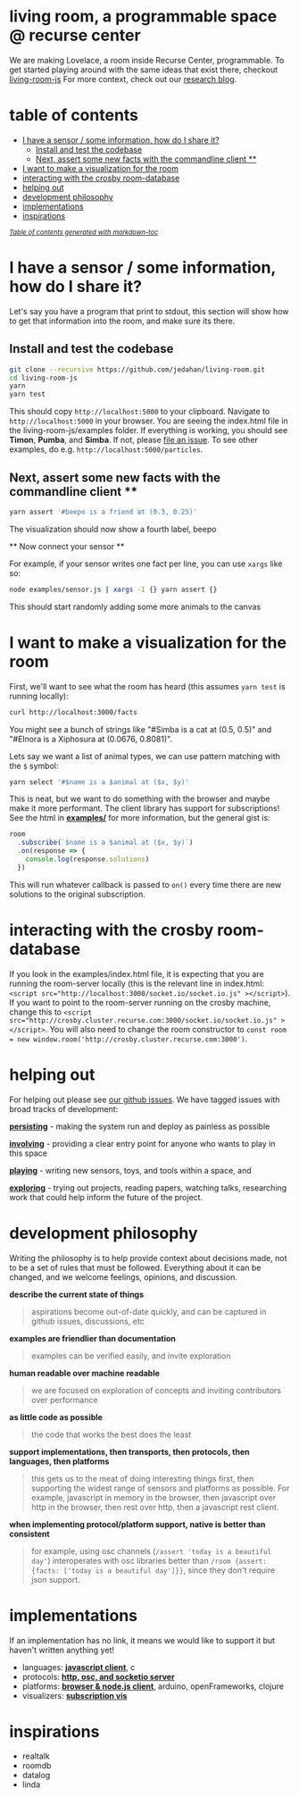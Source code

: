 # living room, a programmable space @ recurse center

We are making Lovelace, a room inside Recurse Center, programmable. To get started playing around with the same ideas that exist there, checkout [living-room-js][]
For more context, check out our [research blog](https://livingroomresearch.tumblr.com/).

# table of contents
- [I have a sensor / some information, how do I share it?](#i-have-a-sensor---some-information--how-do-i-share-it-)
  * [Install and test the codebase](#install-and-test-the-codebase)
  * [Next, assert some new facts with the commandline client **](#next--assert-some-new-facts-with-the-commandline-client---)
- [I want to make a visualization for the room](#i-want-to-make-a-visualization-for-the-room)
- [interacting with the crosby room-database](#interacting-with-the-crosby-room-database)
- [helping out](#helping-out)
- [development philosophy](#development-philosophy)
- [implementations](#implementations)
- [inspirations](#inspirations)

<small><i><a href='http://ecotrust-canada.github.io/markdown-toc/'>Table of contents generated with markdown-toc</a></i></small>

# I have a sensor / some information, how do I share it?

Let's say you have a program that print to stdout, this section will show how to get that information into the room, and make sure its there.


## Install and test the codebase

```bash
git clone --recursive https://github.com/jedahan/living-room.git
cd living-room-js
yarn
yarn test
```

This should copy `http://localhost:5000` to your clipboard. Navigate to `http://localhost:5000` in your browser. You are seeing the index.html file in the living-room-js/examples folder. If everything is working, you should see **Timon**, **Pumba**, and **Simba**. If not, please [file an issue](https://github.com/jedahan/living-room-js/issues/new). To see other examples, do e.g. `http://localhost:5000/particles`.

## Next, assert some new facts with the commandline client **

```bash
yarn assert '#beepo is a friend at (0.3, 0.25)'
```

The visualization should now show a fourth label, beepo

** Now connect your sensor **

For example, if your sensor writes one fact per line, you can use `xargs` like so:

```bash
node examples/sensor.js | xargs -I {} yarn assert {}
```

This should start randomly adding some more animals to the canvas


# I want to make a visualization for the room

First, we'll want to see what the room has heard (this assumes `yarn test` is running locally):

```bash
curl http://localhost:3000/facts
```

You might see a bunch of strings like "#Simba is a cat at (0.5, 0.5)" and "#Elnora is a Xiphosura at (0.0676, 0.8081)".

Lets say we want a list of animal types, we can use pattern matching with the `$` symbol:

```bash
yarn select '#$name is a $animal at ($x, $y)'
```

This is neat, but we want to do something with the browser and maybe make it more performant. The client library has support for subscriptions! See the html in **[examples/]()** for more information, but the general gist is:

```javascript
room
  .subscribe(`$name is a $animal at ($x, $y)`)
  .on(response => {
    console.log(response.solutions)
  })
```

This will run whatever callback is passed to `on()` every time there are new solutions to the original subscription.

# interacting with the crosby room-database

If you look in the examples/index.html file, it is expecting that you are running the room-server locally (this is the relevant line in index.html: `<script src="http://localhost:3000/socket.io/socket.io.js" ></script>`). If you want to point to the room-server running on the crosby machine, change this to `<script src="http://crosby.cluster.recurse.com:3000/socket.io/socket.io.js" ></script>`. You will also need to change the room constructor to `const room = new window.room('http://crosby.cluster.recurse.com:3000')`.

# helping out

For helping out please see [our github issues](https://github.com/jedahan/living-room/issues). We have tagged issues with broad tracks of development:

**[persisting][]** - making the system run and deploy as painless as possible

**[involving][]** - providing a clear entry point for anyone who wants to play in this space

**[playing][]** - writing new sensors, toys, and tools within a space, and

**[exploring][]** - trying out projects, reading papers, watching talks, researching work that could help inform the future of the project.

# development philosophy

Writing the philosophy is to help provide context about decisions made, not to be a set of rules that must be followed. Everything about it can be changed, and we welcome feelings, opinions, and discussion.

**describe the current state of things**

> aspirations become out-of-date quickly, and can be captured in github issues, discussions, etc

**examples are friendlier than documentation**

> examples can be verified easily, and invite exploration

**human readable over machine readable**

> we are focused on exploration of concepts and inviting contributors over performance

**as little code as possible**

> the code that works the best does the least

**support implementations, then transports, then protocols, then languages, then platforms**

> this gets us to the meat of doing interesting things first, then supporting the widest range of sensors and platforms as possible. For example, javascript in memory in the browser, then javascript over http in the browser, then rest over http, then a javascript rest client.

**when implementing protocol/platform support, native is better than consistent**
> for example, using osc channels (`/assert 'today is a beautiful day'`) interoperates with osc libraries better than `/room {assert: {facts: ['today is a beautiful day']}}`, since they don't require json support.

# implementations

If an implementation has no link, it means we would like to support it but haven't written anything yet!

* languages: **[javascript client][living-room-js]**, c
* protocols: **[http, osc, and socketio server][living-room-server]**
* platforms: **[browser & node.js client][living-room-js]**, arduino, openFrameworks, clojure
* visualizers: **[subscription vis](https://github.com/modernserf/rumor-visualizer)**

# inspirations

- realtalk
- roomdb
- datalog
- linda

[living-room-server]: https://github.com/jedahan/living-room-server
[living-room-js]: https://github.com/jedahan/living-room-js
[involving]: https://github.com/jedahan/living-room/issues?q=is%3Aopen+is%3Aissue+label%3Ainvolving/
[persisting]: https://github.com/jedahan/living-room/issues?q=is%3Aopen+is%3Aissue+label%3Apersisting/
[playing]: https://github.com/jedahan/living-room/issues?q=is%3Aopen+is%3Aissue+label%3Aplaying/
[exploring]: https://github.com/jedahan/living-room/issues?q=is%3Aopen+is%3Aissue+label%3Aexploring/
